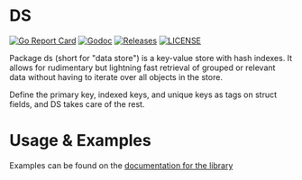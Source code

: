 # DS

[![Go Report Card](https://goreportcard.com/badge/github.com/ecnepsnai/ds?style=flat-square)](https://goreportcard.com/report/github.com/ecnepsnai/ds)
[![Godoc](https://img.shields.io/badge/go-documentation-blue.svg?style=flat-square)](https://pkg.go.dev/github.com/ecnepsnai/ds)
[![Releases](https://img.shields.io/github/release/ecnepsnai/ds/all.svg?style=flat-square)](https://github.com/ecnepsnai/ds/releases)
[![LICENSE](https://img.shields.io/github/license/ecnepsnai/ds.svg?style=flat-square)](https://github.com/ecnepsnai/ds/blob/master/LICENSE)

Package ds (short for "data store") is a key-value store with hash indexes. It allows for rudimentary but lightning fast
retrieval of grouped or relevant data without having to iterate over all objects in the store.

Define the primary key, indexed keys, and unique keys as tags on struct fields, and DS takes care of the rest.

# Usage & Examples

Examples can be found on the [documentation for the library](https://pkg.go.dev/github.com/ecnepsnai/ds)
